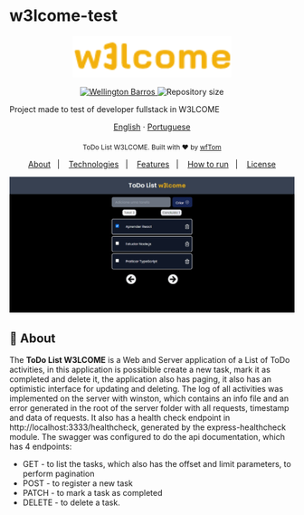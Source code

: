# w3lcome-test

<p align="center">
   <img src="./.github/w3lcome-logo-standard-4.png" alt="W3LCOME" width="280"/>
</p>

<p align="center">
   <a href="https://www.linkedin.com/in/wellington-barros-593ba0137/">
      <img alt="Wellington Barros" src="https://img.shields.io/badge/-Wellington%20Barros-8257E5?style=flat&logo=Linkedin&logoColor=white" />
   </a>
  <img alt="Repository size" src="https://img.shields.io/github/repo-size/wfTom/nlw-2-proffy?color=774DD6">
</p>

Project made to test of developer fullstack in W3LCOME

<p align="center">
    <a href="README.md">English</a>
    ·
    <a href="README-pt.md">Portuguese</a>
 </p>

<div align="center">
  <sub>ToDo List W3LCOME. Built with ❤︎ by
    <a href="https://github.com/wfTom">wfTom</a>
  </sub>
</div>

<p align="center">
  <a href="#bookmark-about">About</a>&nbsp;&nbsp;&nbsp;|&nbsp;&nbsp;&nbsp;
  <a href="#computer-technologies">Technologies</a>&nbsp;&nbsp;&nbsp;|&nbsp;&nbsp;&nbsp;
  <a href="#rocket-funcionalidades">Features</a>&nbsp;&nbsp;&nbsp;|&nbsp;&nbsp;&nbsp;
  <a href="#construction_worker-how-to-run">How to run</a>&nbsp;&nbsp;&nbsp;|&nbsp;&nbsp;&nbsp;
  <a href="#memo-licença">License</a>
</p>

<p align="center">
  <img alt="screenshot" width="650px" src="./.github/screenshot.jpeg" />
<p>
  
## :bookmark: About

The **ToDo List W3LCOME** is a Web and Server application of a List of ToDo activities, in this application is possibible create a new task, mark it as completed and delete it, the application also has paging, it also has an optimistic interface for updating and deleting.
The log of all activities was implemented on the server with winston, which contains an info file and an error generated in the root of the server folder with all requests, timestamp and data of requests.
It also has a health check endpoint in http://localhost:3333/healthcheck, generated by the express-healthcheck module.
The swagger was configured to do the api documentation, which has 4 endpoints: 
- GET - to list the tasks, which also has the offset and limit parameters, to perform pagination
- POST - to register a new task
- PATCH - to mark a task as completed
- DELETE - to delete a task.
